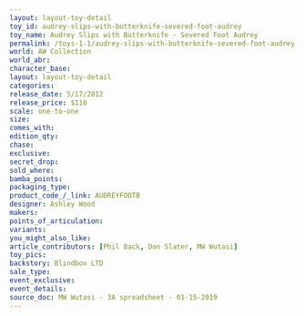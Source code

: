 ```yaml
---
layout: layout-toy-detail 
toy_id: audrey-slips-with-butterknife-severed-foot-audrey
toy_name: Audrey Slips with Butterknife - Severed Foot Audrey
permalink: /toys-1-1/audrey-slips-with-butterknife-severed-foot-audrey.html
world: AW Collection
world_abr: 
character_base: 
layout: layout-toy-detail
categories: 
release_date: 5/17/2012
release_price: $110 
scale: one-to-one
size:
comes_with: 
edition_qty: 
chase: 
exclusive: 
secret_drop: 
sold_where: 
bamba_points: 
packaging_type: 
product_code_/_link: AUDREYFOOTB
designer: Ashley Wood
makers: 
points_of_articulation: 
variants: 
you_might_also_like: 
article_contributors: [Phil Back, Don Slater, MW Wutasi]
toy_pics: 
backstory: Blindbox LTD
sale_type: 
event_exclusive: 
event_details: 
source_doc: MW Wutasi - 3A spreadsheet - 01-15-2019
---
```

